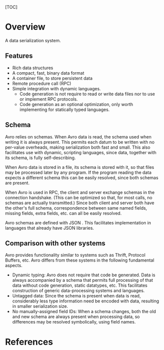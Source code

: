 [TOC]

# Overview

A data serialization system.

## Features

- Rich data structures
- A compact, fast, binary data format
- A container file, to store persistent data
- Remote procedure call (RPC)
- Simple integration with dynamic languages.
    + Code generation is not require to read or write data files nor to
      use or implement RPC protocols.
    + Code generation as an optional optimization, only worth
      implementing for statically typed languages.

## Schema

Avro relies on schemas. When Avro data is read, the schema used when
writing it is always present. This permits each datum to be written with
no per-value overheads, making serialization both fast and small. This
also facilitates use with dynamic, scripting languages, since data,
together with its schema, is fully self-describing.

When Avro data is stored in a file, its schema is stored with it, so
that files may be processed later by any program. If the program reading
the data expects a different schema this can be easily resolved, since
both schemas are present.

When Avro is used in RPC, the client and server exchange schemas in the
connection handshake. (This can be optimized so that, for most calls, no
schemas are actually transmitted.) Since both client and server both
have the other's full schema, correspondence between same named fields,
missing fields, extra fields, etc. can all be easily resolved.

Avro schemas are defined with JSON . This facilitates implementation in
languages that already have JSON libraries.

## Comparison with other systems

Avro provides functionality similar to systems such as Thrift, Protocol
Buffers, etc. Avro differs from these systems in the following
fundamental aspects.

- Dynamic typing: Avro does not require that code be generated. Data is
  always accompanied by a schema that permits full processing of that
  data without code generation, static datatypes, etc. This facilitates
  construction of generic data-processing systems and languages.
- Untagged data: Since the schema is present when data is read,
  considerably less type information need be encoded with data,
  resulting in smaller serialization size.
- No manually-assigned field IDs: When a schema changes, both the old
  and new schema are always present when processing data, so differences
  may be resolved symbolically, using field names.

# References

[home]: http://avro.apache.org/
[why-avro-kafka]: https://www.confluent.io/blog/avro-kafka-data/
[avro-hdinsight]: https://dennyglee.com/2013/03/12/using-avro-with-hdinsight-on-azure-at-343-industries/
[intro-avro]: https://www.youtube.com/watch?v=WHncMILyVYs
